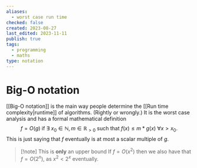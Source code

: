 ```yaml
---
aliases:
  - worst case run time
checked: false
created: 2023-08-27
last_edited: 2023-11-11
publish: true
tags:
  - programming
  - maths
type: notation
---
```

# Big-O notation

[[Big-O notation]] is the main way people determine the [[Run time complexity|runtime]] of algorithms. (Rightly or wrongly.) It is the worst case analysis and has a formal mathematical definition
$$ f = O(g) \mbox{ if } \exists \ x_0 \in \mathbb{N}, m \in \mathbb{R}_{>0} \mbox{ such that } f(x) \leq m \ast g(x)\ \forall x > x_0.$$
This is just saying that $f$ eventually is at most a scalar multiple of $g$.

> [!note] This is **only** an upper bound
> If $f = O(x^2)$ then we also have that $f = O(2^n)$, as $x^2 < 2^x$ eventually.
>

